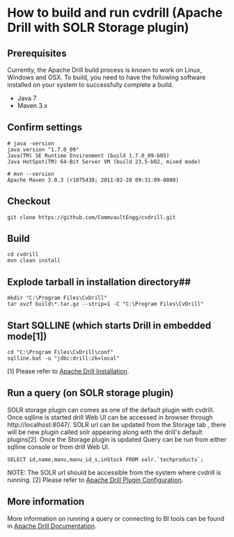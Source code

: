 # How to build and run cvdrill (Apache Drill with SOLR Storage plugin)

## Prerequisites

Currently, the Apache Drill build process is known to work on Linux, Windows and OSX.  To build, you need to have the following software installed on your system to successfully complete a build. 
  * Java 7
  * Maven 3.x

## Confirm settings
    # java -version
    java version "1.7.0_09"
    Java(TM) SE Runtime Environment (build 1.7.0_09-b05)
    Java HotSpot(TM) 64-Bit Server VM (build 23.5-b02, mixed mode)
    
    # mvn --version
    Apache Maven 3.0.3 (r1075438; 2011-02-28 09:31:09-0800)

## Checkout

    git clone https://github.com/CommvaultEngg/cvdrill.git
    
## Build

    cd cvdrill
    mvn clean install

## Explode tarball in installation directory##
	
	mkdir "C:\Program Files\CvDrill"
	tar xvzf build\*.tar.gz --strip=1 -C "C:\Program Files\CvDrill"

## Start SQLLINE (which starts Drill in embedded mode[1]) ##
	
	cd "C:\Program Files\CvDrill\conf"
	sqlline.bat -u "jdbc:drill:zk=local"

[1] Please refer to [Apache Drill Installation](https://drill.apache.org/docs/install-drill/).

## Run a query (on SOLR storage plugin) ##
SOLR storage plugin can comes as one of the default plugin with cvdrill. Once sqlline is started drill Web UI can be accessed in browser through http://localhost:8047/. SOLR url can be updated from the Storage tab , there will be new plugin called solr appearing along with the drill's default plugins[2]. Once the Storage plugin is updated Query can be run from either sqlline console or from drill Web UI.
 
	SELECT id,name,manu,manu_id_s,inStock FROM solr.`techproducts`;

NOTE: The SOLR url should be accessible from the system where cvdrill is running.
[2] Please refer to [Apache Drill Plugin Configuration](https://drill.apache.org/docs/plugin-configuration-basics/). 

## More information ##

More information on running a query or connecting to BI tools can be found in [Apache Drill Documentation](http://drill.apache.org/docs/).